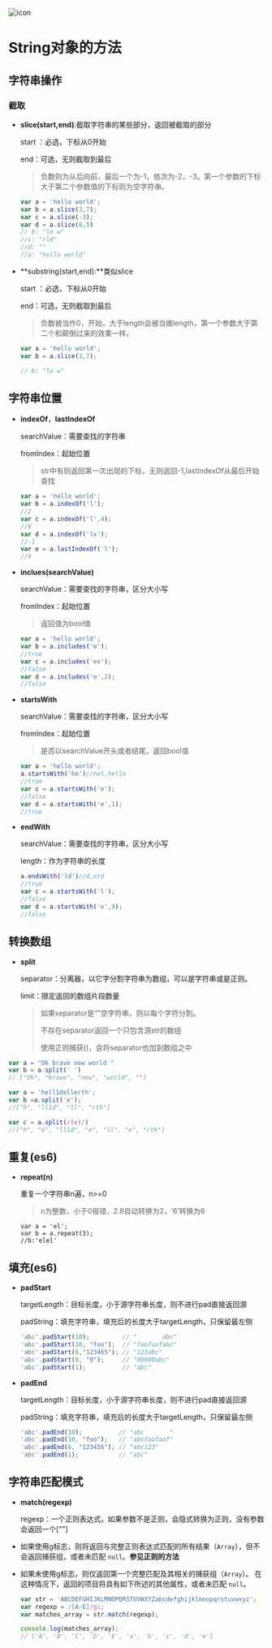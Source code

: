 ![icon](C:\Users\Administrator\Desktop\web-study\image\数组和字符串方法总结.png)

# String对象的方法

## 字符串操作

### **截取**

- **slice(start,end)**:截取字符串的某些部分，返回被截取的部分

  start ：必选，下标从0开始

  end：可选，无则截取到最后

  > 负数则为从后向前，最后一个为-1，依次为-2，-3。第一个参数的下标大于第二个参数值的下标则为空字符串。

  ```js
  var a = 'hello world';
  var b = a.slice(3,7);
  var c = a.slice(-3);
  var d = a.slice(6,5)
  // b: "lo w"
  //c: "rld"
  //d: ""
  //a: "hello world"
  ```

- **substring(start,end):**类似slice

  start ：必选，下标从0开始

  end：可选，无则截取到最后

  > 负数被当作0，开始，大于length会被当做length，第一个参数大于第二个和颠倒过来的效果一样。

  ```js
  var a = 'hello world';
  var b = a.slice(3,7);
  
  // b: "lo w"
  
  ```



## 字符串位置

- **indexOf**，**lastIndexOf**

  searchValue：需要查找的字符串

  fromIndex：起始位置

  > str中有则返回第一次出现的下标，无则返回-1,lastIndexOf从最后开始查找

  ```js
  var a = 'hello world';
  var b = a.indexOf('l');
  //2
  var c = a.indexOf('l',4);
  //9
  var d = a.indexOf('lx');
  //-1
  var e = a.lastIndexOf('l');
  //9
  ```

- **inclues(searchValue)**

  searchValue：需要查找的字符串，区分大小写

  fromIndex：起始位置

  > 返回值为bool值

  ```js
  var a = 'hello world';
  var b = a.includes('e');
  //true
  var c = a.includes('ex');
  //false
  var d = a.includes('e',2);
  //false
  ```

- **startsWith**

  searchValue：需要查找的字符串，区分大小写

  fromIndex：起始位置

  > 是否以searchValue开头或者结尾，返回bool值

  ```js
  var a = 'hello world';
  a.startsWith('he')//hel,hello
  //true
  var c = a.startsWith('e');
  //false
  var d = a.startsWith('e',1);
  //true
  
  ```

- **endWith**

  searchValue：需要查找的字符串，区分大小写

  length：作为字符串的长度

  ```js
  a.endsWith('ld')//d,ord
  //true
  var c = a.startsWith('l');
  //false
  var d = a.startsWith('e',9);
  //false
  ```



## 转换数组

- **split**

  separator：分离器，以它字分割字符串为数组，可以是字符串或是正则。

  limit：限定返回的数组片段数量

  > 如果separator是“”空字符串，则以每个字符分割。
  >
  > 不存在separator返回一个只包含源str的数组
  >
  > 使用正则捕获()，会将separator也加到数组之中

```js
var a = "Oh brave new world "
var b = a.split(' ')
// ["Oh", "brave", "new", "world", ""]

var a = 'hell1dellerth';
var b =a.split('e');
//["h", "ll1d", "ll", "rth"]

var c = a.split(/(e)/)
//["h", "e", "ll1d", "e", "ll", "e", "rth"]
```





## 重复(es6)

- **repeat(n)**

  重复一个字符串n遍，n>=0

  > n为整数，小于0报错，2.8自动转换为2，‘6’转换为6

  ```
  var a = 'el';
  var b = a.repeat(3);
  //b:'elel'
  ```
  



## 填充(es6)

- **padStart**

  targetLength：目标长度，小于源字符串长度，则不进行pad直接返回源

  padString：填充字符串，填充后的长度大于targetLength，只保留最左侧

  ```js
  'abc'.padStart(10);         // "       abc"
  'abc'.padStart(10, "foo");  // "foofoofabc"
  'abc'.padStart(6,"123465"); // "123abc"
  'abc'.padStart(8, "0");     // "00000abc"
  'abc'.padStart(1);          // "abc"
  ```

- **padEnd**

  targetLength：目标长度，小于源字符串长度，则不进行pad直接返回源

  padString：填充字符串，填充后的长度大于targetLength，只保留最左侧

  ```js
  'abc'.padEnd(10);          // "abc       "
  'abc'.padEnd(10, "foo");   // "abcfoofoof"
  'abc'.padEnd(6, "123456"); // "abc123"
  'abc'.padEnd(1);           // "abc"
  ```



## 字符串匹配模式

- **match(regexp)**

  regexp：一个正则表达式。如果参数不是正则，会隐式转换为正则，没有参数会返回一个[""]

- 如果使用g标志，则将返回与完整正则表达式匹配的所有结果（`Array`），但不会返回捕获组，或者未匹配 `null`。**参见正则的方法**

- 如果未使用g标志，则仅返回第一个完整匹配及其相关的捕获组（`Array`）。 在这种情况下，返回的项目将具有如下所述的其他属性，或者未匹配 `null`。

  ```js
  var str = 'ABCDEFGHIJKLMNOPQRSTUVWXYZabcdefghijklmnopqrstuvwxyz';
  var regexp = /[A-E]/gi;
  var matches_array = str.match(regexp);
  
  console.log(matches_array);
  // ['A', 'B', 'C', 'D', 'E', 'a', 'b', 'c', 'd', 'e']
  ```

  
